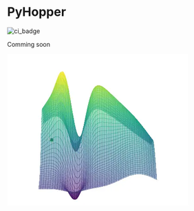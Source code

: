 # PyHopper

![ci_badge](https://github.com/PyHopper/PyHopper/actions/workflows/continuous_integration.yml/badge.svg)

Comming soon

![alt](docs/img/opt.webp)
